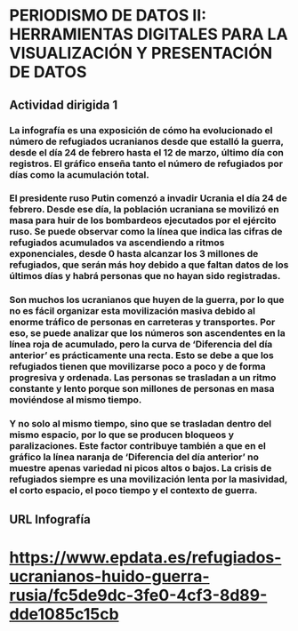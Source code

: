 # PERIODISMO DE DATOS II: HERRAMIENTAS DIGITALES PARA LA VISUALIZACIÓN Y PRESENTACIÓN DE DATOS
## Actividad dirigida 1
### La infografía es una exposición de cómo ha evolucionado el número de refugiados ucranianos desde que estalló la guerra, desde el día 24 de febrero hasta el 12 de marzo, último día con registros. El gráfico enseña tanto el número de refugiados por días como la acumulación total.
### El presidente ruso Putin comenzó a invadir Ucrania el día 24 de febrero. Desde ese día, la población ucraniana se movilizó en masa para huir de los bombardeos ejecutados por el ejército ruso. Se puede observar como la línea que indica las cifras de refugiados acumulados va ascendiendo a ritmos exponenciales, desde 0 hasta alcanzar los 3 millones de refugiados, que serán más hoy debido a que faltan datos de los últimos días y habrá personas que no hayan sido registradas.
### Son muchos los ucranianos que huyen de la guerra, por lo que no es fácil organizar esta movilización masiva debido al enorme tráfico de personas en carreteras y transportes. Por eso, se puede analizar que los números son ascendentes en la línea roja de acumulado, pero la curva de ‘Diferencia del día anterior’ es prácticamente una recta. Esto se debe a que los refugiados tienen que movilizarse poco a poco y de forma progresiva y ordenada. Las personas se trasladan a un ritmo constante y lento porque son millones de personas en masa moviéndose al mismo tiempo.
### Y no solo al mismo tiempo, sino que se trasladan dentro del mismo espacio, por lo que se producen bloqueos y paralizaciones. Este factor contribuye también a que en el gráfico la línea naranja de ‘Diferencia del día anterior’ no muestre apenas variedad ni picos altos o bajos. La crisis de refugiados siempre es una movilización lenta por la masividad, el corto espacio, el poco tiempo y el contexto de guerra.
## URL Infografía
# https://www.epdata.es/refugiados-ucranianos-huido-guerra-rusia/fc5de9dc-3fe0-4cf3-8d89-dde1085c15cb
